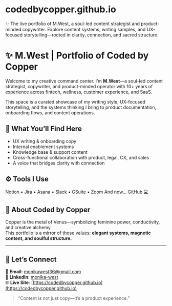 # codedbycopper.github.io
✨ The live portfolio of M.West, a soul-led content strategist and product-minded copywriter. Explore content systems, writing samples, and UX-focused storytelling—rooted in clarity, connection, and sacred structure.
# ✨ M.West | Portfolio of Coded by Copper

Welcome to my creative command center. I’m **M.West**—a soul-led content strategist, copywriter, and product-minded operator with 10+ years of experience across fintech, wellness, customer experience, and SaaS.

This space is a curated showcase of my writing style, UX-focused storytelling, and the systems thinking I bring to product documentation, onboarding flows, and content operations.

## 💫 What You’ll Find Here
- UX writing & onboarding copy
- Internal enablement systems
- Knowledge base & support content
- Cross-functional collaboration with product, legal, CX, and sales
- A voice that bridges clarity with connection

## ⚙️ Tools I Use
Notion • Jira • Asana • Slack • GSuite • Zoom
And now... GitHub 💻

## 🧿 About Coded by Copper
Copper is the metal of Venus—symbolizing feminine power, conductivity, and creative alchemy.  
This portfolio is a mirror of those values: **elegant systems, magnetic content, and soulful structure.**

---

## 🔗 Let’s Connect
📧 **Email**: monikawest36@gmail.com  
🔗 **LinkedIn**: [monika-west](https://www.linkedin.com/in/monika-west-241100318)  
🌐 **Live Site**: [https://codedbycopper.github.io](https://codedbycopper.github.io)

> “Content is not just copy—it’s a product experience.”
